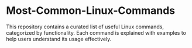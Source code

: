 # Most-Common-Linux-Commands
This repository contains a curated list of useful Linux commands, categorized by functionality. Each command is explained with examples to help users understand its usage effectively.
